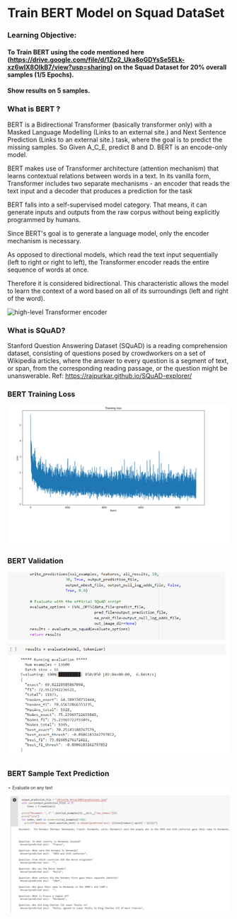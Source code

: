 # Train BERT Model on Squad DataSet  <br>
### Learning Objective: 
#### To Train BERT using the code mentioned here (https://drive.google.com/file/d/1Zp2_Uka8oGDYsSe5ELk-xz6wIX8OIkB7/view?usp=sharing) on the Squad Dataset for 20% overall samples (1/5 Epochs).
#### Show results on 5 samples.  <br>

### What is BERT ? <br>
BERT is a Bidirectional Transformer (basically transformer only) with a Masked Language Modelling (Links to an external site.) and Next Sentence Prediction (Links to an external site.) task, where the goal is to predict the missing samples. So Given A_C_E, predict B and D. BERT is an encode-only model.

BERT makes use of Transformer architecture (attention mechanism) that learns contextual relations between words in a text. In its vanilla form, Transformer includes two separate mechanisms - an encoder that reads the text input and a decoder that produces a prediction for the task

BERT falls into a self-supervised model category. That means, it can generate inputs and outputs from the raw corpus without being explicitly programmed by humans.

Since BERT's goal is to generate a language model, only the encoder mechanism is necessary.

As opposed to directional models, which read the text input sequentially (left to right or right to left), the Transformer encoder reads the entire sequence of words at once. 

Therefore it is considered bidirectional. This characteristic allows the model to learn the context of a word based on all of its surroundings (left and right of the word).

![high-level Transformer encoder](https://miro.medium.com/max/875/0*ViwaI3Vvbnd-CJSQ.png)

### What is SQuAD?
Stanford Question Answering Dataset (SQuAD) is a reading comprehension dataset, consisting of questions posed by crowdworkers on a set of Wikipedia articles, where the answer to every question is a segment of text, or span, from the corresponding reading passage, or the question might be unanswerable.
Ref: https://rajpurkar.github.io/SQuAD-explorer/

### BERT Training Loss
![BERTTrainingloss](https://raw.githubusercontent.com/thamizhannal/END3.0/main/Session11-BERT%20and%20BART/Task1_Train_BERT_On_Squad_Dataset/imgs/BERT_Training_loss.png)
### BERT Validation
![BERTValidation](https://raw.githubusercontent.com/thamizhannal/END3.0/main/Session11-BERT%20and%20BART/Task1_Train_BERT_On_Squad_Dataset/imgs/BERT_eval.png)
### BERT Sample Text Prediction
![BERT_SampleTextPrediction](https://raw.githubusercontent.com/thamizhannal/END3.0/main/Session11-BERT%20and%20BART/Task1_Train_BERT_On_Squad_Dataset/imgs/BERT_output.png)
